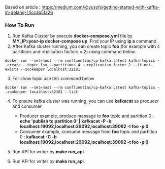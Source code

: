 Based on article : https://medium.com/@yusufs/getting-started-with-kafka-in-golang-14ccab5fa26
### How To Run
1. Run Kafka Cluster by execute **docker-compose.yml** file by **MY_IP=your-ip docker-compose up**. Find your IP using **ip a** command.
2. After Kafka cluster running, you can create topic **foo** (for example with 4 partitions and replication factors = 2) using command below.
```
docker run --net=host --rm confluentinc/cp-kafka:latest kafka-topics --create --topic foo --partitions 4 --replication-factor 2 --if-not-exists --zookeeper localhost:32181
```
3. For show topic use this command below 
```
docker run --net=host --rm confluentinc/cp-kafka:latest kafka-topics --zookeeper localhost:32181 --list
```
4. To ensure kafka cluster was running, you can use **kafkacat** as producer and consumer
    * Producer example, produce message to **foo** topic and partition 0 : **echo 'publish to partition 0' | kafkacat -P -b localhost:19092,localhost:29092,localhost:39092 -t foo -p 0**
    * Consumer example, consume message from **foo** topic and partition 0 : **kafkacat -C -b localhost:19092,localhost:29092,localhost:39092 -t foo -p 0**

5. Run API for writer by **make run_api**
6. Run API for writer by **make run_api**